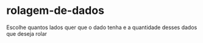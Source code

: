 # rolagem-de-dados
Escolhe quantos lados quer que o dado tenha e a quantidade desses dados que deseja rolar
